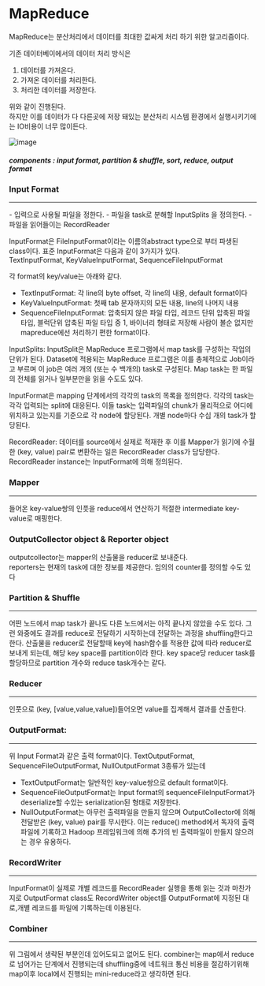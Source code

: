 # MapReduce

MapReduce는 분산처리에서 데이터를 최대한 값싸게 처리 하기 위한 알고리즘이다.

기존 데이터베이에서의 데이터 처리 방식은
1. 데이터를 가져온다.
2. 가져온 데이터를 처리한다.
3. 처리한 데이터를 저장한다.

위와 같이 진행된다.<br>
하지만 이를 데이터가 다 다른곳에 저장 돼있는 분산처리 시스템 환경에서 실행시키기에는 IO비용이 너무 많이든다.<br>

![image](https://user-images.githubusercontent.com/81360154/209764822-1c94171e-0c08-430a-a99c-dc1806a0afa6.png)

##### components : input format, partition & shuffle, sort, reduce, output format

### Input Format
<hr>
- 입력으로 사용될 파일을 정한다.
- 파일을 task로 분해할 InputSplits 을 정의한다.
- 파일을 읽어들이는 RecordReader


InputFormat은 FileInputFormat이라는 이름의abstract type으로 부터 파생된 class이다. 표준 InputFormat은 다음과 같이 3가지가 있다.<br>
TextInputFormat, KeyValueInputFormat, SequenceFileInputFormat<br>

각 format의 key/value는 아래와 같다.<br>
- TextInputFormat: 각 line의 byte offset, 각 line의 내용, default format이다<br>
- KeyValueInputFormat: 첫째 tab 문자까지의 모든 내용, line의 나머지 내용<br>
- SequenceFileInputFormat: 압축되지 않은 파일 타입, 레코드 단위 압축된 파일 타입, 블럭단위 압축된 파일 타입 중 1, 바이너리 형태로 저장해 사람이 볼순 없지만 mapreduce에선 처리하기 편한 format이다.


InputSplits:
InputSplit은 MapReduce 프로그램에서 map task를 구성하는 작업의 단위가 된다.
Dataset에 적용되는 MapReduce 프로그램은 이를 총체적으로 Job이라고 부르며 이 job은 여러 개의 (또는 수 백개의) task로 구성된다. 
Map task는 한 파일의 전체를 읽거나 일부분만을 읽을 수도도 있다.

InputFormat은 mapping 단계에서의 각각의 task의 목록을 정의한다. 
각각의 task는 각각 입력되는 split에 대응된다. 
이들 task는 입력파일의 chunk가 물리적으로 어디에 위치하고 있는지를 기준으로 각 node에 할당된다. 
개별 node마다 수십 개의 task가 할당된다.

RecordReader: 
데이터를 source에서 실제로 적재한 후 이를 Mapper가 읽기에 수월한 (key, value) pair로 변환하는 일은 RecordReader class가 담당한다. 
RecordReader instance는 InputFormat에 의해 정의된다.


### Mapper
<hr>
들어온 key-value쌍의 인풋을 reduce에서 연산하기 적절한 intermediate key-value로 매핑한다.

### OutputCollector object & Reporter object 
outputcollector는 mapper의 산출물을 reducer로 보내준다.<br>
reporters는 현재의 task에 대한 정보를 제공한다. 임의의 counter를 정의할 수도 있다

### Partition & Shuffle
<hr>
어떤 노드에서 map task가 끝나도 다른 노드에서는 아직 끝나지 않았을 수도 있다.
그런 와중에도 결과를 reduce로 전달하기 시작하는데 전달하는 과정을 shuffling한다고 한다.
산출물을 reducer로 전달할때 key에 hash함수를 적용한 값에 따라 reducer로 보내게 되는데, 해당 key space를 partition이라 한다.
key space당 reducer task를 할당하므로 partition 개수와 reduce task개수는 같다.

### Reducer
<hr>
인풋으로 (key, [value,value,value])들어오면 value를 집계해서 결과를 산출한다.

### OutputFormat:
<hr>
위 Input Format과 같은 출력 format이다.
TextOutputFormat, SequenceFileOutputFormat, NullOutputFormat 3종류가 있는데<br>

- TextOutputFormat는 일반적인 key-value쌍으로 default format이다.
- SequenceFileOutputFormat는 Input format의 sequenceFileInputFormat가 deserialize할 수있는 serialization된 형태로 저장한다.
- NullOutputFormat는 아무런 출력파일을 만들지 않으며 OutputCollector에 의해 전달받은 (key, value) pair를 무시한다. 이는 reduce() method에서 독자의 출력파일에 기록하고 Hadoop 프레임워크에 의해 추가의 빈 출력파일이 만들지 않으려는 경우 유용하다.

### RecordWriter
<hr>
InputFormat이 실제로 개별 레코드를 RecordReader 실행을 통해 읽는 것과 마찬가지로 OutputFormat class도 RecordWriter object를
OutputFormat에 지정된 대로,개별 레코드를 파일에 기록하는데 이용된다.

### Combiner
<hr>
위 그림에서 생략된 부분인데 있어도되고 없어도 된다.
combiner는 map에서 reduce로 넘어가는 단계에서 진행되는데 shuffling중에 네트워크 통신 비용을 절감하기위해<br>
map이후 local에서 진행되는 mini-reduce라고 생각하면 된다.
